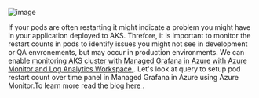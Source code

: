 ![image](https://user-images.githubusercontent.com/20109548/223540519-8bcbe0ab-1f96-404f-b651-72fbf3a54e5d.png)

 If your pods are often restarting it might indicate a problem you might have in your application deployed to AKS. Threfore, it is important to monitor the restart counts in pods to identify issues you might not see in development or QA envronements, but may occur in production environments. We can enable <a href="https://learn.microsoft.com/en-us/azure/azure-monitor/containers/container-insights-enable-aks?WT.mc_id=AZ-MVP-5000590&tabs=portal-azure-monitor#existing-aks-cluster" target="_blank" rel="noopener"><span>monitoring AKS cluster with Managed Grafana in Azure with Azure Monitor and Log Analytics Workspace</span> </a>.  Let's look at query to setup pod restart count over time panel in Managed Grafana in Azure using Azure Monitor.To learn more read the <a href="https://chamindac.blogspot.com/2023/03/pod-restart-counts-grafana-chart-with.html" target="_blank" rel="noopener"><span>blog here</span> </a>.
